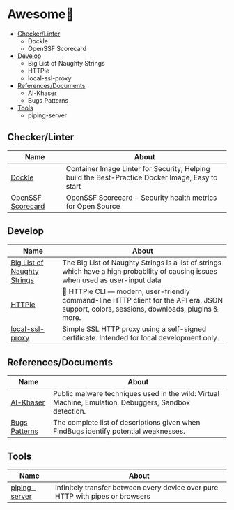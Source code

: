 # Awesome💮

- [Checker/Linter](#checkerlinter)
  - Dockle
  - OpenSSF Scorecard
- [Develop](#develop)
  - Big List of Naughty Strings
  - HTTPie
  - local-ssl-proxy
- [References/Documents](#referencesdocuments)
  - Al-Khaser
  - Bugs Patterns
- [Tools](#tools)
  - piping-server

## Checker/Linter
| Name | About |
|------|-------|
| [Dockle](https://github.com/goodwithtech/dockle) | Container Image Linter for Security, Helping build the Best-Practice Docker Image, Easy to start |
| [OpenSSF Scorecard](https://github.com/ossf/scorecard) | OpenSSF Scorecard - Security health metrics for Open Source |

## Develop
| Name | About |
|------|-------|
| [Big List of Naughty Strings](https://github.com/minimaxir/big-list-of-naughty-strings) | The Big List of Naughty Strings is a list of strings which have a high probability of causing issues when used as user-input data |
| [HTTPie](https://github.com/httpie/cli) | 🥧 HTTPie CLI — modern, user-friendly command-line HTTP client for the API era. JSON support, colors, sessions, downloads, plugins & more. |
| [local-ssl-proxy](https://github.com/cameronhunter/local-ssl-proxy) | Simple SSL HTTP proxy using a self-signed certificate. Intended for local development only. |

## References/Documents
| Name | About |
|------|-------|
| [Al-Khaser](https://github.com/ayoubfaouzi/al-khaser) | Public malware techniques used in the wild: Virtual Machine, Emulation, Debuggers, Sandbox detection. |
| [Bugs Patterns](https://find-sec-bugs.github.io/bugs_ja.htm) | The complete list of descriptions given when FindBugs identify potential weaknesses. |


## Tools
| Name | About |
|------|-------|
| [piping-server](https://github.com/nwtgck/piping-server-rust) | Infinitely transfer between every device over pure HTTP with pipes or browsers |
